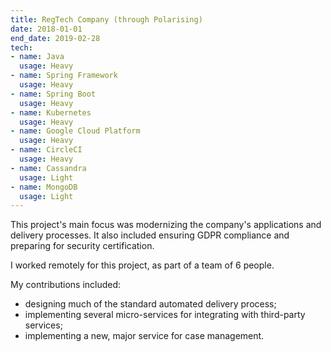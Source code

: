 ```yaml
---
title: RegTech Company (through Polarising)
date: 2018-01-01
end_date: 2019-02-28
tech:
- name: Java
  usage: Heavy
- name: Spring Framework
  usage: Heavy
- name: Spring Boot
  usage: Heavy
- name: Kubernetes
  usage: Heavy
- name: Google Cloud Platform
  usage: Heavy
- name: CircleCI
  usage: Heavy
- name: Cassandra
  usage: Light
- name: MongoDB
  usage: Light
---
```

This project's main focus was modernizing the company's applications and delivery processes.
It also included ensuring GDPR compliance and preparing for security certification.

I worked remotely for this project, as part of a team of 6 people.

My contributions included:
* designing much of the standard automated delivery process;
* implementing several micro-services for integrating with third-party services;
* implementing a new, major service for case management.
